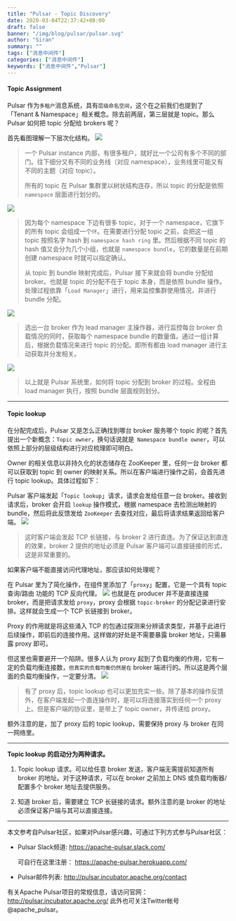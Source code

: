 ```yaml
---
title: "Pulsar - Topic Discovery"
date: 2020-03-04T22:37:42+08:00
draft: false
banner: "/img/blog/pulsar/pulsar.svg"
author: "Siran"
summary: ""
tags: ["消息中间件"]
categories: ["消息中间件"]
keywords: ["消息中间件","Pulsar"]
---
```

#### Topic Assignment
Pulsar 作为`多租户`消息系统，具有`层级命名空间`，这个在之前我们也提到了「Tenant & Namespace」相关概念。除去前两层，第三层就是 topic。那么 Pulsar 如何把 topic 分配给 brokers 呢？

首先看图理解一下层次化结构。
![](/img/blog/pulsar/657.webp)
>一个 Pulsar instance 内部，有很多租户，就好比一个公司有多个不同的部门。往下细分又有不同的业务线（对应 namespace），业务线里可能又有不同的主题（对应 topic）。
>
>所有的 topic 在 Pulsar 集群里以树状结构连存，所以 topic 的分配是依照 `namespace` 层面进行划分的。

![](/img/blog/pulsar/658.webp)

>因为每个 namespace 下边有很多 topic，对于一个 namespace，它旗下的所有 topic 会组成一个`环`。在需要进行分配 topic 之前，会把这一组 topic 按照名字 hash 到 `namespace hash ring` 里。然后根据不同 topic 的 hash 值又会分为几个小组，也就是 `namespace bundle`，它的数量是在前期创建 namespace 时就可以指定确认。
>
>从 topic 到 bundle 映射完成后，Pulsar 接下来就会将 bundle 分配给 broker。也就是 topic 的分配不在于 topic 本身，而是依照 bundle 操作。处理过程依靠「`Load Manager`」进行，用来监控集群使用情况，并进行 bundle 分配。

![](/img/blog/pulsar/659.webp)
>选出一台 broker 作为 lead manager 主操作器，进行监控每台 broker 负载情况的同时，获取每个 namespace bundle 的数量值。通过一组计算后，根据负载情况来进行 topic 的分配。即所有都由 load manager 进行主动获取并分发相关。

![](/img/blog/pulsar/660.webp)
>以上就是 Pulsar 系统里，如何将 topic 分配到 broker 的过程。全程由 load manager 执行，按照 bundle 层面规则划分。
****
#### Topic lookup
在分配完成后，Pulsar 又是怎么正确找到哪台 broker 服务哪个 topic 的呢？首先提出一个新概念：`Topic owner`，换句话说就是` Namespace bundle owner`，可以依照上部分的层级结构进行对应梳理即可明白。

Owner 的相关信息以非持久化的状态储存在 ZooKeeper 里，任何一台 broker 都可以获取到 topic 到 owner 的映射关系。所以在客户端进行操作之前，会首先进行 topic lookup。具体过程如下：

Pulsar 客户端发起「`Topic lookup`」请求，请求会发给任意一台 broker。接收到请求后，broker 会开启 `lookup` 操作模式，根据 namespace 去检测出映射的 bundle，然后将此反馈发给 `ZooKeeper` 去查找对应，最后将请求结果返回给客户端。
![](/img/blog/pulsar/661.webp)
>这时客户端会发起 TCP 长链接，与 broker 2 进行直连。为了保证达到直连的效果，broker 2 提供的地址必须是 Pulsar 客户端可以直接链接的形式，这是非常重要的。

如果客户端不能直接访问代理地址，那应该如何处理呢？

在 Pulsar 里为了简化操作，在组件里添加了「`proxy`」配置，它是一个具有 topic 查询/路由 功能的 TCP 反向代理。
![](/img/blog/pulsar/662.webp)
也就是在 producer 并不是直接连接 broker，而是把请求发给 `proxy`，proxy 会根据 `topic-broker` 的分配记录进行安排。这样就会生成一个 TCP 长链接到 broker。

Proxy 的作用就是将这些涌入 TCP 的包通过探测来分辨请求类型，并基于此进行后续操作，即前后的连接作用。这样做的好处是不需要暴露 broker 地址，只需暴露 proxy 即可。

但这里也需要避开一个陷阱。很多人认为 proxy 起到了负载均衡的作用，它有一定的负载均衡连接数，`但真实的负载均衡仍然是在` broker 端进行的。所以这是两个层面的负载均衡操作，一定要分清。
![](/img/blog/pulsar/663.webp)
>有了 proxy 后，topic lookup 也可以更加充实一些。除了基本的操作反馈外，在客户端发起一个直连操作时，是可以将连接落实到任何一个 proxy 上。但是客户端的协议里，是带上了 topic owner，并传递给 proxy。

额外注意的是，加了 proxy 后的 topic lookup，需要保持 proxy 与 broker 在同一网络里。
****
**Topic lookup 的启动分为两种请求。**
1. Topic lookup 请求。可以给任意 broker 发送，客户端无需提前知道所有 broker 的地址。对于这种请求，可以在 broker 之前加上 DNS 或负载均衡器/配置多个 broker 地址去提供服务。

2. 知道 broker 后，需要建立 TCP 长链接的请求。额外注意的是 broker 的地址必须保证客户端与其可以直接连接。
****
本文参考自Pulsar社区，如果对Pulsar感兴趣，可通过下列方式参与Pulsar社区：

- Pulsar Slack频道: 
  https://apache-pulsar.slack.com/
  
  可自行在这里注册：
  https://apache-pulsar.herokuapp.com/

- Pulsar邮件列表: http://pulsar.incubator.apache.org/contact

有关Apache Pulsar项目的常规信息，请访问官网：
http://pulsar.incubator.apache.org/
此外也可关注Twitter帐号@apache_pulsar。

